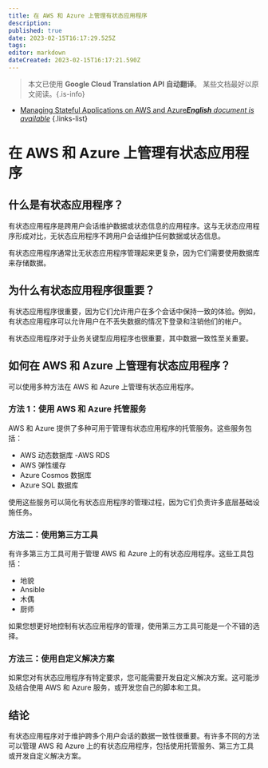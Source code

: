 ```yaml
---
title: 在 AWS 和 Azure 上管理有状态应用程序
description: 
published: true
date: 2023-02-15T16:17:29.525Z
tags: 
editor: markdown
dateCreated: 2023-02-15T16:17:21.590Z
---
```


> 本文已使用 **Google Cloud Translation API 自动翻译**。
某些文档最好以原文阅读。{.is-info}



- [Managing Stateful Applications on AWS and Azure***English** document is available*](/en/Knowledge-base/Cloud/managing-stateful-applications-on-aws-and-azure)
{.links-list}


# 在 AWS 和 Azure 上管理有状态应用程序

## 什么是有状态应用程序？

有状态应用程序是跨用户会话维护数据或状态信息的应用程序。这与无状态应用程序形成对比，无状态应用程序不跨用户会话维护任何数据或状态信息。

有状态应用程序通常比无状态应用程序管理起来更复杂，因为它们需要使用数据库来存储数据。

## 为什么有状态应用程序很重要？

有状态应用程序很重要，因为它们允许用户在多个会话中保持一致的体验。例如，有状态应用程序可以允许用户在不丢失数据的情况下登录和注销他们的帐户。

有状态应用程序对于业务关键型应用程序也很重要，其中数据一致性至关重要。

## 如何在 AWS 和 Azure 上管理有状态应用程序？

可以使用多种方法在 AWS 和 Azure 上管理有状态应用程序。

### 方法 1：使用 AWS 和 Azure 托管服务

AWS 和 Azure 提供了多种可用于管理有状态应用程序的托管服务。这些服务包括：

- AWS 动态数据库
-AWS RDS
- AWS 弹性缓存
- Azure Cosmos 数据库
- Azure SQL 数据库

使用这些服务可以简化有状态应用程序的管理过程，因为它们负责许多底层基础设施任务。

### 方法二：使用第三方工具

有许多第三方工具可用于管理 AWS 和 Azure 上的有状态应用程序。这些工具包括：

- 地貌
- Ansible
- 木偶
- 厨师

如果您想更好地控制有状态应用程序的管理，使用第三方工具可能是一个不错的选择。

### 方法三：使用自定义解决方案

如果您对有状态应用程序有特定要求，您可能需要开发自定义解决方案。这可能涉及结合使用 AWS 和 Azure 服务，或开发您自己的脚本和工具。

## 结论

有状态应用程序对于维护跨多个用户会话的数据一致性很重要。有许多不同的方法可以管理 AWS 和 Azure 上的有状态应用程序，包括使用托管服务、第三方工具或开发自定义解决方案。